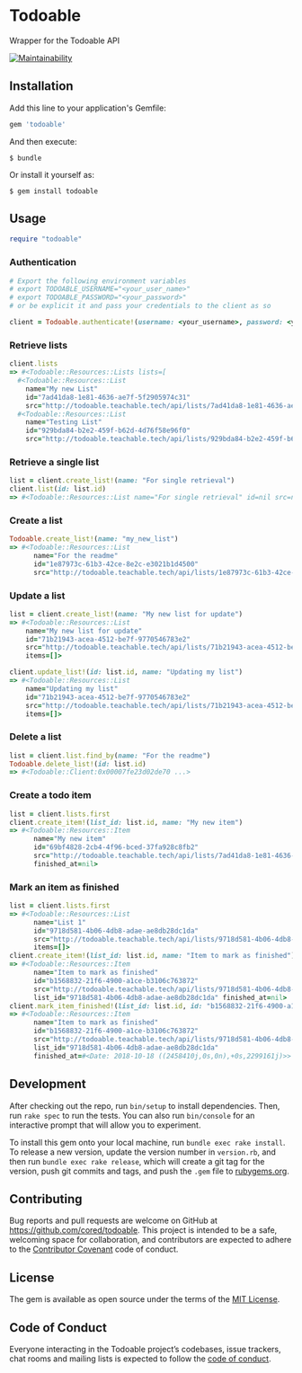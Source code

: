 # Todoable

Wrapper for the Todoable API

[![Maintainability](https://api.codeclimate.com/v1/badges/2e46f4fbc22fc4170fdc/maintainability)](https://codeclimate.com/github/cored/todoable/maintainability)

## Installation

Add this line to your application's Gemfile:

```ruby
gem 'todoable'
```

And then execute:

    $ bundle

Or install it yourself as:

    $ gem install todoable

## Usage

```ruby
require "todoable"
```

### Authentication

```ruby
# Export the following environment variables
# export TODOABLE_USERNAME="<your_user_name>"
# export TODOABLE_PASSWORD="<your_password>"
# or be explicit it and pass your credentials to the client as so

client = Todoable.authenticate!(username: <your_username>, password: <your_password>)
```

### Retrieve lists

```ruby
client.lists
=> #<Todoable::Resources::Lists lists=[
  #<Todoable::Resources::List
    name="My new List"
    id="7ad41da8-1e81-4636-ae7f-5f2905974c31"
    src="http://todoable.teachable.tech/api/lists/7ad41da8-1e81-4636-ae7f-5f2905974c31">,
  #<Todoable::Resources::List
    name="Testing List"
    id="929bda84-b2e2-459f-b62d-4d76f58e96f0"
    src="http://todoable.teachable.tech/api/lists/929bda84-b2e2-459f-b62d-4d76f58e96f0">]>
```

### Retrieve a single list

```ruby
list = client.create_list!(name: "For single retrieval")
client.list(id: list.id)
=> #<Todoable::Resources::List name="For single retrieval" id=nil src=nil>
```


### Create a list

```ruby
Todoable.create_list!(name: "my_new_list")
=> #<Todoable::Resources::List
      name="For the readme"
      id="1e87973c-61b3-42ce-8e2c-e3021b1d4500"
      src="http://todoable.teachable.tech/api/lists/1e87973c-61b3-42ce-8e2c-e3021b1d4500">
```

### Update a list

```ruby
list = client.create_list!(name: "My new list for update")
=> #<Todoable::Resources::List
    name="My new list for update"
    id="71b21943-acea-4512-be7f-9770546783e2"
    src="http://todoable.teachable.tech/api/lists/71b21943-acea-4512-be7f-9770546783e2"
    items=[]>

client.update_list!(id: list.id, name: "Updating my list")
=> #<Todoable::Resources::List
    name="Updating my list"
    id="71b21943-acea-4512-be7f-9770546783e2"
    src="http://todoable.teachable.tech/api/lists/71b21943-acea-4512-be7f-9770546783e2"
    items=[]>
```

### Delete a list

```ruby
list = client.list.find_by(name: "For the readme")
Todoable.delete_list!(id: list.id)
=> #<Todoable::Client:0x00007fe23d02de70 ...>
```

### Create a todo item

```ruby
list = client.lists.first
client.create_item!(list_id: list.id, name: "My new item")
=> #<Todoable::Resources::Item
      name="My new item"
      id="69bf4828-2cb4-4f96-bced-37fa928c8fb2"
      src="http://todoable.teachable.tech/api/lists/7ad41da8-1e81-4636-ae7f-5f2905974c31/items/69bf4828-2cb4-4f96-bced-37fa928c8fb2"
      finished_at=nil>
```

### Mark an item as finished

```ruby
list = client.lists.first
=> #<Todoable::Resources::List
      name="List 1"
      id="9718d581-4b06-4db8-adae-ae8db28dc1da"
      src="http://todoable.teachable.tech/api/lists/9718d581-4b06-4db8-adae-ae8db28dc1da"
      items=[]>
client.create_item!(list_id: list.id, name: "Item to mark as finished")
=> #<Todoable::Resources::Item
      name="Item to mark as finished"
      id="b1568832-21f6-4900-a1ce-b3106c763872"
      src="http://todoable.teachable.tech/api/lists/9718d581-4b06-4db8-adae-ae8db28dc1da/items/b1568832-21f6-4900-a1ce-b3106c763872"
      list_id="9718d581-4b06-4db8-adae-ae8db28dc1da" finished_at=nil>
client.mark_item_finished!(list_id: list.id, id: "b1568832-21f6-4900-a1ce-b3106c763872")
=> #<Todoable::Resources::Item
      name="Item to mark as finished"
      id="b1568832-21f6-4900-a1ce-b3106c763872"
      src="http://todoable.teachable.tech/api/lists/9718d581-4b06-4db8-adae-ae8db28dc1da/items/b1568832-21f6-4900-a1ce-b3106c763872"
      list_id="9718d581-4b06-4db8-adae-ae8db28dc1da"
      finished_at=#<Date: 2018-10-18 ((2458410j,0s,0n),+0s,2299161j)>>
```

## Development

After checking out the repo, run `bin/setup` to install dependencies. Then, run `rake spec` to run the tests. You can also run `bin/console` for an interactive prompt that will allow you to experiment.

To install this gem onto your local machine, run `bundle exec rake install`. To release a new version, update the version number in `version.rb`, and then run `bundle exec rake release`, which will create a git tag for the version, push git commits and tags, and push the `.gem` file to [rubygems.org](https://rubygems.org).

## Contributing

Bug reports and pull requests are welcome on GitHub at https://github.com/cored/todoable. This project is intended to be a safe, welcoming space for collaboration, and contributors are expected to adhere to the [Contributor Covenant](http://contributor-covenant.org) code of conduct.

## License

The gem is available as open source under the terms of the [MIT License](https://opensource.org/licenses/MIT).

## Code of Conduct

Everyone interacting in the Todoable project’s codebases, issue trackers, chat rooms and mailing lists is expected to follow the [code of conduct](https://github.com/cored/todoable/blob/master/CODE_OF_CONDUCT.md).
